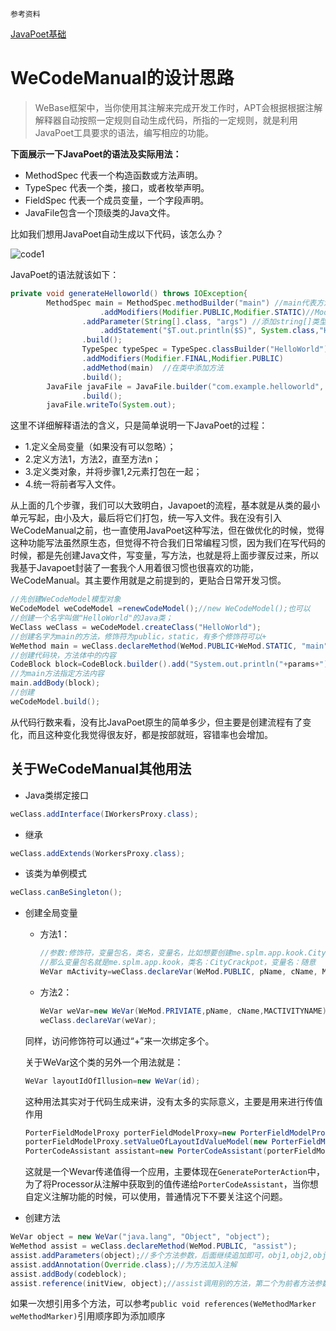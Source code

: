 `参考资料`

[JavaPoet基础](http://www.jianshu.com/p/95f12f72f69a)



# WeCodeManual的设计思路

> WeBase框架中，当你使用其注解来完成开发工作时，APT会根据根据注解解释器自动按照一定规则自动生成代码，所指的一定规则，就是利用JavaPoet工具要求的语法，编写相应的功能。

**下面展示一下JavaPoet的语法及实际用法：**

- MethodSpec 代表一个构造函数或方法声明。
- TypeSpec 代表一个类，接口，或者枚举声明。
- FieldSpec 代表一个成员变量，一个字段声明。
- JavaFile包含一个顶级类的Java文件。

比如我们想用JavaPoet自动生成以下代码，该怎么办？

![code1](http://img.blog.csdn.net/20160519234032780)

JavaPoet的语法就该如下：

```java
private void generateHelloworld() throws IOException{
        MethodSpec main = MethodSpec.methodBuilder("main") //main代表方法名
                    .addModifiers(Modifier.PUBLIC,Modifier.STATIC)//Modifier 修饰的关键字
                .addParameter(String[].class, "args") //添加string[]类型的名为args的参数
                    .addStatement("$T.out.println($S)", System.class,"Hello World")//添加代码，这里$T和$S后面会讲，这里其实就是添加了System,out.println("Hello World");
                .build();
                TypeSpec typeSpec = TypeSpec.classBuilder("HelloWorld")//HelloWorld是类名
                .addModifiers(Modifier.FINAL,Modifier.PUBLIC)
                .addMethod(main)  //在类中添加方法
                .build();
        JavaFile javaFile = JavaFile.builder("com.example.helloworld", typeSpec)
                .build();
        javaFile.writeTo(System.out);

```

这里不详细解释语法的含义，只是简单说明一下JavaPoet的过程：

- 1.定义全局变量（如果没有可以忽略）；
- 2.定义方法1，方法2，直至方法n；
- 3.定义类对象，并将步骤1,2元素打包在一起；
- 4.统一将前者写入文件。

从上面的几个步骤，我们可以大致明白，Javapoet的流程，基本就是从类的最小单元写起，由小及大，最后将它们打包，统一写入文件。我在没有引入WeCodeManual之前，也一直使用JavaPoet这种写法，但在做优化的时候，觉得这种功能写法虽然原生态，但觉得不符合我们日常编程习惯，因为我们在写代码的时候，都是先创建Java文件，写变量，写方法，也就是将上面步骤反过来，所以我基于Javapoet封装了一套我个人用着很习惯也很喜欢的功能，WeCodeManual。其主要作用就是之前提到的，更贴合日常开发习惯。

```java
//先创建WeCodeModel模型对象
WeCodeModel weCodeModel =renewCodeModel();//new WeCodeModel();也可以
//创建一个名字叫做"HelloWorld"的Java类；
WeClass weClass = weCodeModel.createClass("HelloWorld");
//创建名字为main的方法，修饰符为public，static，有多个修饰符可以+
WeMethod main = weClass.declareMethod(WeMod.PUBLIC+WeMod.STATIC, "main");
//创建代码块，方法体中的内容
CodeBlock block=CodeBlock.builder().add("System.out.println("+params+");").build();
//为main方法指定方法内容
main.addBody(block);
//创建
weCodeModel.build();
```

从代码行数来看，没有比JavaPoet原生的简单多少，但主要是创建流程有了变化，而且这种变化我觉得很友好，都是按部就班，容错率也会增加。

## 关于WeCodeManual其他用法

- Java类绑定接口

```java
weClass.addInterface(IWorkersProxy.class);
```

- 继承

```java
weClass.addExtends(WorkersProxy.class);
```

- 该类为单例模式

```java
weClass.canBeSingleton();
```

- 创建全局变量

  - 方法1：

    ```java
    //参数:修饰符，变量包名，类名，变量名，比如想要创建me.splm.app.kook.CityCrackpot类型的变量
    //那么变量包名就是me.splm.app.kook，类名：CityCrackpot，变量名：随意
    WeVar mActivity=weClass.declareVar(WeMod.PUBLIC, pName, cName, MACTIVITYNAME);
    ```

  - 方法2：

    ```java
    WeVar weVar=new WeVar(WeMod.PRIVIATE,pName, cName,MACTIVITYNAME);
    weClass.declareVar(weVar);
    ```

  同样，访问修饰符可以通过“+”来一次绑定多个。

  关于WeVar这个类的另外一个用法就是：

  ```java
  WeVar layoutIdOfIllusion=new WeVar(id);
  ```

  这种用法其实对于代码生成来讲，没有太多的实际意义，主要是用来进行传值作用

  ```java
  PorterFieldModelProxy porterFieldModelProxy=new PorterFieldModelProxy();
  porterFieldModelProxy.setValueOfLayoutIdValueModel(new PorterFieldModel(layoutIdOfIllusion));
  PorterCodeAssistant assistant=new PorterCodeAssistant(porterFieldModelProxy);
  ```

  这就是一个Wevar传递值得一个应用，主要体现在`GeneratePorterAction`中，为了将Processor从注解中获取到的值传递给`PorterCodeAssistant`，当你想自定义注解功能的时候，可以使用，普通情况下不要关注这个问题。

- 创建方法

```java
WeVar object = new WeVar("java.lang", "Object", "object");
WeMethod assist = weClass.declareMethod(WeMod.PUBLIC, "assist");
assist.addParameters(object);//多个方法参数，后面继续追加即可，obj1,obj2,obj3
assist.addAnnotation(Override.class);//为方法加入注解
assist.addBody(codeblock);
assist.reference(initView, object);//assist调用别的方法，第二个为前者方法参数
```

​	如果一次想引用多个方法，可以参考`public void references(WeMethodMarker weMethodMarker)`引用顺序即为添加顺序